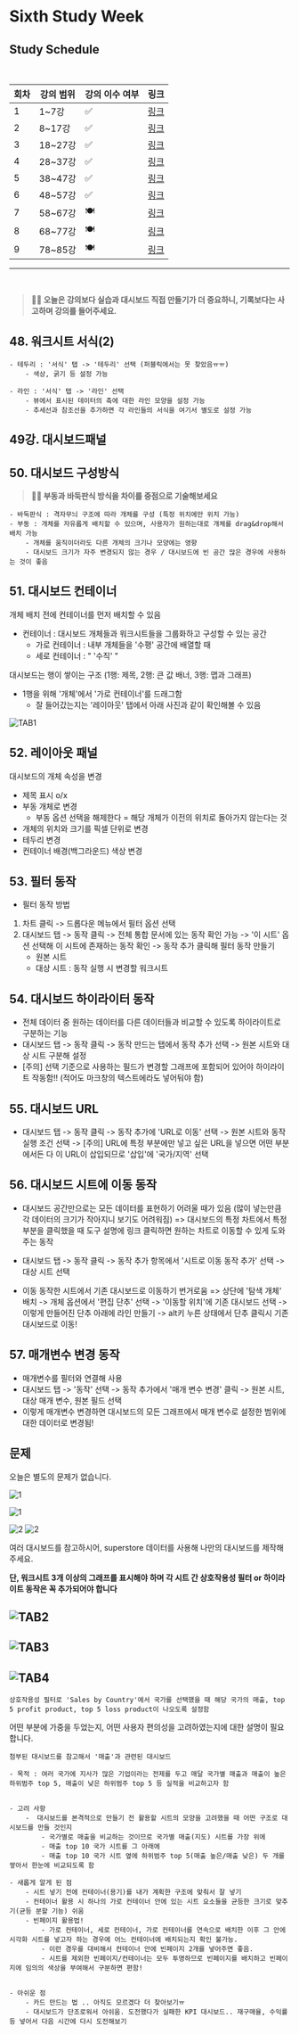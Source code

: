 # Sixth Study Week


## Study Schedule
<br>

| 회차 | 강의 범위   | 강의 이수 여부 | 링크                                                                                                     |
|------|-------------|----------------|--------------------------------------------------------------------------------------------------------|
| 1    | 1~7강       | ✅              | [링크](https://www.youtube.com/watch?v=AXkaUrJs-Ko&list=PL87tgIIryGsa5vdz6MsaOEF8PK-YqK3fz&index=84)    |
| 2    | 8~17강      | ✅              | [링크](https://www.youtube.com/watch?v=AXkaUrJs-Ko&list=PL87tgIIryGsa5vdz6MsaOEF8PK-YqK3fz&index=75)    |
| 3    | 18~27강     | ✅              | [링크](https://www.youtube.com/watch?v=AXkaUrJs-Ko&list=PL87tgIIryGsa5vdz6MsaOEF8PK-YqK3fz&index=65)    |
| 4    | 28~37강     | ✅              | [링크](https://www.youtube.com/watch?v=e6J0Ljd6h44&list=PL87tgIIryGsa5vdz6MsaOEF8PK-YqK3fz&index=55)    |
| 5    | 38~47강     | ✅              | [링크](https://www.youtube.com/watch?v=AXkaUrJs-Ko&list=PL87tgIIryGsa5vdz6MsaOEF8PK-YqK3fz&index=45)    |
| 6    | 48~57강     | ✅              | [링크](https://www.youtube.com/watch?v=AXkaUrJs-Ko&list=PL87tgIIryGsa5vdz6MsaOEF8PK-YqK3fz&index=35)    |
| 7    | 58~67강     | 🍽️             | [링크](https://www.youtube.com/watch?v=AXkaUrJs-Ko&list=PL87tgIIryGsa5vdz6MsaOEF8PK-YqK3fz&index=25)    |
| 8    | 68~77강     | 🍽️             | [링크](https://www.youtube.com/watch?v=AXkaUrJs-Ko&list=PL87tgIIryGsa5vdz6MsaOEF8PK-YqK3fz&index=15)    |
| 9    | 78~85강     | 🍽️             | [링크](https://www.youtube.com/watch?v=AXkaUrJs-Ko&list=PL87tgIIryGsa5vdz6MsaOEF8PK-YqK3fz&index=5)     |
---

<br/>
<!-- 여기까진 그대로 둬 주세요-->

> **🧞‍♀️ 오늘은 강의보다 실습과 대시보드 직접 만들기가 더 중요하니, 기록보다는 사고하며 강의를 들어주세요.**

## 48. 워크시트 서식(2)

<!-- 워크시트에 관해 본 강의에서 알게 된 점을 적어주세요 -->
```
- 테두리 : '서식' 탭 -> '테두리' 선택 (퍼블릭에서는 못 찾았음ㅠㅠ)
    - 색상, 굵기 등 설정 가능

- 라인 : '서식' 탭 -> '라인' 선택
    - 뷰에서 표시된 데이터의 축에 대한 라인 모양을 설정 가능
    - 추세선과 참조선을 추가하면 각 라인들의 서식을 여기서 별도로 설정 가능
```


## 49강. 대시보드패널

<!-- 대시보드패널 강의에서 알게 된 점을 적어주세요. -->


## 50. 대시보드 구성방식

<!-- 알게 된 점을 적고, 아래 질문에 답해보세요 :) -->

> **🧞‍♀️ 부동과 바둑판식 방식을 차이를 중점으로 기술해보세요**
```
- 바둑판식 : 격자무늬 구조에 따라 개체를 구성 (특정 위치에만 위치 가능)
- 부동 : 개체를 자유롭게 배치할 수 있으며, 사용자가 원하는대로 개체를 drag&drop해서 배치 가능
    - 개체를 움직이더라도 다른 개체의 크기나 모양에는 영향 
    - 대시보드 크기가 자주 변경되지 않는 경우 / 대시보드에 빈 공간 많은 경우에 사용하는 것이 좋음
```



## 51. 대시보드 컨테이너

개체 배치 전에 컨테이너를 먼저 배치할 수 있음
- 컨테이너 : 대시보드 개체들과 워크시트들을 그룹화하고 구성할 수 있는 공간
    - 가로 컨테이너 : 내부 개체들을 '수평' 공간에 배열할 때
    - 세로 컨테이너 :     "       '수직'      "


대시보드는 행이 쌓이는 구조 (1행: 제목, 2행: 큰 값 배너, 3행: 맵과 그래프) 
- 1행을 위해 '개체'에서 '가로 컨테이너'를 드래그함
    - 잘 들어갔는지는 '레이아웃' 탭에서 아래 사진과 같이 확인해볼 수 있음

![TAB1](./image/week6/Tableau1.png)<br/>


## 52. 레이아웃 패널
대시보드의 개체 속성을 변경
- 제목 표시 o/x
- 부동 개체로 변경
    - 부동 옵션 선택을 해제한다 = 해당 개체가 이전의 위치로 돌아가지 않는다는 것
- 개체의 위치와 크기를 픽셀 단위로 변경
- 테두리 변경 
- 컨테이너 배경(백그라운드) 색상 변경





## 53. 필터 동작

<!-- 필터 동작에 대해 알게 된 점을 적어주세요 -->
- 필터 동작 방법
1. 차트 클릭 -> 드롭다운 메뉴에서 필터 옵션 선택
2. 대시보드 탭 -> 동작 클릭 -> 전체 통합 문서에 있는 동작 확인 가능 -> '이 시트' 옵션 선택해 이 시트에 존재하는 동작 확인 -> 동작 추가 클릭해 필터 동작 만들기
    - 원본 시트
    - 대상 시트 : 동작 실행 시 변경할 워크시트




## 54. 대시보드 하이라이터 동작

<!-- 하이라이터에 대해 알게 된 점을 적어주세요 -->
- 전체 데이터 중 원하는 데이터를 다른 데이터들과 비교할 수 있도록 하이라이트로 구분하는 기능
- 대시보드 탭 -> 동작 클릭 -> 동작 만드는 탭에서 동작 추가 선택 -> 원본 시트와 대상 시트 구분해 설정
- [주의] 선택 기준으로 사용하는 필드가 변경할 그래프에 포함되어 있어야 하이라이트 작동함!! (적어도 마크창의 텍스트에라도 넣어둬야 함)




## 55. 대시보드 URL

<!-- URL에 대해 알게 된 점을 적어주세요 -->
- 대시보드 탭 -> 동작 클릭 -> 동작 추가에 'URL로 이동' 선택 -> 원본 시트와 동작 실행 조건 선택 -> [주의] URL에 특정 부분에만 넣고 싶은 URL을 넣으면 어떤 부분에서든 다 이 URL이 삽입되므로 '삽입'에 '국가/지역' 선택




## 56. 대시보드 시트에 이동 동작

<!-- 대시보드 시트에 이동에 대해 알게 된 점을 적어주세요!-->
- 대시보드 공간만으로는 모든 데이터를 표현하기 어려울 때가 있음 (많이 넣는만큼 각 데이터의 크기가 작아지니 보기도 어려워짐) 
=> 대시보드의 특정 차트에서 특정 부분을 클릭했을 때 도구 설명에 링크 클릭하면 원하는 차트로 이동할 수 있게 도와주는 동작


- 대시보드 탭 -> 동작 클릭 -> 동작 추가 항목에서 '시트로 이동 동작 추가' 선택 -> 대상 시트 선택

- 이동 동작한 시트에서 기존 대시보드로 이동하기 번거로움
=> 상단에 '탐색 개체' 배치 -> 개체 옵션에서 '편집 단추' 선택 -> '이동할 위치'에 기존 대시보드 선택 -> 이렇게 만들어진 단추 아래에 라인 만들기 -> alt키 누른 상태에서 단추 클릭시 기존 대시보드로 이동! 


## 57. 매개변수 변경 동작

<!-- 매개변수 변경 동작에 대해 알게 된 점을 적어주세요!-->
- 매개변수를 필터와 연결해 사용
- 대시보드 탭 -> '동작' 선택 -> 동작 추가에서 '매개 변수 변경' 클릭 -> 원본 시트, 대상 매개 변수, 원본 필드 선택 
- 이렇게 매개변수 변경하면 대시보드의 모든 그래프에서 매개 변수로 설정한 범위에 대한 데이터로 변경됨!



## 문제

오늘은 별도의 문제가 없습니다. 

![1](../study/img/3rd%20study/1688556627184.png)

![1](../study/img/3rd%20study/Global%20SuperStore%20Dashboard.png)

![2](../study/img/3rd%20study/images.jpeg)
![2](../study/img/3rd%20study/maxresdefault.jpg)

여러 대시보드를 참고하시어, superstore 데이터를 사용해 나만의 대시보드를 제작해주세요.

**단, 워크시트 3개 이상의 그래프를 표시해야 하며 각 시트 간 상호작용성 필터 or 하이라이트 동작은 꼭 추가되어야 합니다**

![TAB2](./image/week6/Tableau2.png)<br/>
--------------------------------

![TAB3](./image/week6/Tableau3.png)<br/>
--------------------------------

![TAB4](./image/week6/Tableau4.png)<br/>
--------------------------------
```
상호작용성 필터로 'Sales by Country'에서 국가를 선택했을 때 해당 국가의 매출, top 5 profit product, top 5 loss product이 나오도록 설정함 
```

어떤 부분에 가중을 두었는지, 어떤 사용자 편의성을 고려하였는지에 대한 설명이 필요합니다.
```
첨부된 대시보드를 참고해서 '매출'과 관련된 대시보드

- 목적 : 여러 국가에 지사가 많은 기업이라는 전제를 두고 매달 국가별 매출과 매출이 높은 하위범주 top 5, 매출이 낮은 하위범주 top 5 등 실적을 비교하고자 함


- 고려 사항
    -  대시보드를 본격적으로 만들기 전 활용할 시트의 모양을 고려했을 때 어떤 구조로 대시보드를 만들 것인지
        - 국가별로 매출을 비교하는 것이므로 국가별 매출(지도) 시트를 가장 위에
        - 매출 top 10 국가 시트를 그 아래에
        - 매출 top 10 국가 시트 옆에 하위범주 top 5(매출 높은/매출 낮은) 두 개를 쌓아서 한눈에 비교되도록 함

- 새롭게 알게 된 점
    - 시트 넣기 전에 컨테이너(용기)를 내가 계획한 구조에 맞춰서 잘 넣기
    - 컨테이너 활용 시 하나의 가로 컨테이너 안에 있는 시트 요소들을 균등한 크기로 맞추기(균등 분할 기능) 쉬움
    - 빈페이지 활용법! 
        - 가로 컨테이너, 세로 컨테이너, 가로 컨테이너를 연속으로 배치한 이후 그 안에 시각화 시트를 넣고자 하는 경우에 어느 컨테이너에 배치되는지 확인 불가능. 
        - 이런 경우를 대비해서 컨테이너 안에 빈페이지 2개를 넣어주면 좋음. 
        - 시트를 제외한 빈페이지/컨테이너는 모두 투명하므로 빈페이지를 배치하고 빈페이지에 임의의 색상을 부여해서 구분하면 편함!


- 아쉬운 점
    - 카드 만드는 법 .. 아직도 모르겠다 더 찾아보기ㅠ
    - 대시보드가 단조로워서 아쉬움. 도전했다가 실패한 KPI 대시보드.. 재구매율, 수익률 등 넣어서 다음 시간에 다시 도전해보기
```
